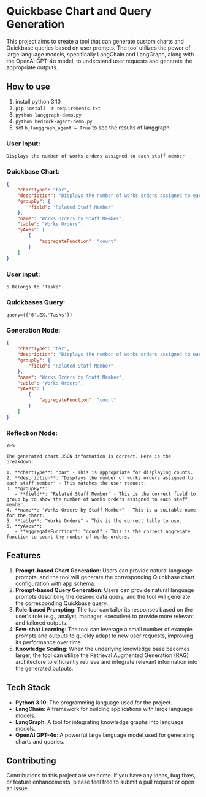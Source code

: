 # Quickbase Chart and Query Generation

This project aims to create a tool that can generate custom charts and Quickbase queries based on user prompts. The tool utilizes the power of large language models, specifically LangChain and LangGraph, along with the OpenAI GPT-4o model, to understand user requests and generate the appropriate outputs.


## How to use

1. install python 3.10
2. `pip install -r requirements.txt`
3. `python langgraph-demo.py`
4. `python bedrock-agent-demo.py`
5. set `b_langgraph_agent = True` to see the results of langgraph


### User Input: 
`Displays the number of works orders assigned to each staff member`
### Quickbase Chart:

```json 
{
    "chartType": "bar",
    "description": "Displays the number of works orders assigned to each staff member",
    "groupBy": {
        "field": "Related Staff Member"
    },
    "name": "Works Orders by Staff Member",
    "table": "Works Orders",
    "yAxes": [
        {
            "aggregateFunction": "count"
        }
    ]
}
```
### User input: 
`6 Belongs to 'Tasks'`
### Quickbases Query: 
`query=({'6'.EX.'Tasks'})`

### Generation Node:
```json
{
    "chartType": "bar",
    "description": "Displays the number of works orders assigned to each staff member",
    "groupBy": {
        "field": "Related Staff Member"
    },
    "name": "Works Orders by Staff Member",
    "table": "Works Orders",
    "yAxes": [
        {
            "aggregateFunction": "count"
        }
    ]
}
```
### Reflection Node:
```
YES

The generated chart JSON information is correct. Here is the breakdown:

1. **chartType**: "bar" - This is appropriate for displaying counts.
2. **description**: "Displays the number of works orders assigned to each staff member" - This matches the user request.
3. **groupBy**: 
   - **field**: "Related Staff Member" - This is the correct field to group by to show the number of works orders assigned to each staff member.
4. **name**: "Works Orders by Staff Member" - This is a suitable name for the chart.
5. **table**: "Works Orders" - This is the correct table to use.
6. **yAxes**: 
   - **aggregateFunction**: "count" - This is the correct aggregate function to count the number of works orders.
```
## Features

1. **Prompt-based Chart Generation**: Users can provide natural language prompts, and the tool will generate the corresponding Quickbase chart configuration with app schema.
2. **Prompt-based Query Generation**: Users can provide natural language prompts describing the desired data query, and the tool will generate the corresponding Quickbase query.
3. **Role-based Prompting**: The tool can tailor its responses based on the user's role (e.g., analyst, manager, executive) to provide more relevant and tailored outputs.
4. **Few-shot Learning**: The tool can leverage a small number of example prompts and outputs to quickly adapt to new user requests, improving its performance over time.
5. **Knowledge Scaling**: When the underlying knowledge base becomes larger, the tool can utilize the Retrieval Augmented Generation (RAG) architecture to efficiently retrieve and integrate relevant information into the generated outputs.

## Tech Stack

- **Python 3.10**: The programming language used for the project.
- **LangChain**: A framework for building applications with large language models.
- **LangGraph**: A tool for integrating knowledge graphs into language models.
- **OpenAI GPT-4o**: A powerful large language model used for generating charts and queries.

## Contributing

Contributions to this project are welcome. If you have any ideas, bug fixes, or feature enhancements, please feel free to submit a pull request or open an issue.